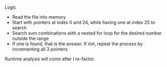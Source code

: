 Logic

- Read the file into memory
- Start with pointers at index 0 and 24, while having one at index 25 to search
- Search sum combinations with a nested for loop for the desired number outside the range
- If one is found, that is the answer. If not, repeat the process by incrementing all 3 pointers

Runtime analysis will come after I re-factor.
